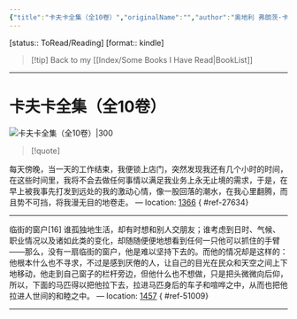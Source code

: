 ```yaml
---
{"title":"卡夫卡全集（全10卷）","originalName":"","author":"奥地利 弗朗茨·卡夫卡","transAuthor":"叶廷芳 主编","publisher":"河北教育出版社","rating":9.2,"RelatedBooks":"卡夫卡小说全集（全三册）,卡夫卡传,博尔赫斯全集,卡夫卡中短篇小说选,城堡,福楼拜小说全集（上中下）,卡尔维诺文集（第三卷）,尤利西斯,雨果文集（全20卷）,没有个性的人","ISBN":9787543427563,"type":"ReadNote","link":"https://book.douban.com/subject/1430657","cover":"https://img9.doubanio.com/view/subject/l/public/s2310018.jpg","pages":4664,"publishDate":"1996-12","EndDate":null,"alias":null,"pageprogress":null,"banner_icon":"📖","banner":"https://img9.doubanio.com/view/subject/l/public/s2310018.jpg","dg-publish":true,"permalink":"/BookNotes/卡夫卡全集（全10卷）/","dgPassFrontmatter":true,"noteIcon":""}
---
```


[status:: ToRead/Reading]
[format:: kindle]

>[!tip] Back to my [[Index/Some Books I Have Read\|BookList]]

---
# 卡夫卡全集（全10卷）

![卡夫卡全集（全10卷）|300](https://img9.doubanio.com/view/subject/l/public/s2310018.jpg)

>[!quote]

每天傍晚，当一天的工作结束，我便锁上店门，突然发现我还有几个小时的时间，在这些时间里，我将不会去做任何事情以满足我业务上永无止境的需求，于是，在早上被我事先打发到远处的我的激动心情，像一股回落的潮水，在我心里翻腾，而且势不可挡，将我漫无目的地卷走。 — location: [1366]()
{ #ref-27634}


---
临街的窗户[16] 谁孤独地生活，却有时想和别人交朋友；谁考虑到日时、气候、职业情况以及诸如此类的变化，却随随便便地想看到任何一只他可以抓住的手臂——那么，没有一扇临街的窗户，他是难以坚持下去的。而他的情况却是这样的：他根本什么也不寻求，不过是感到厌倦的人，让自己的目光在民众和天空之间上下地移动，他走到自己窗子的栏杆旁边，但他什么也不想做，只是把头微微向后仰，所以，下面的马匹得以把他拉下去，拉进马匹身后的车子和喧哗之中，从而也把他拉进人世间的和睦之中。 — location: [1457]()
{ #ref-51009}


---

